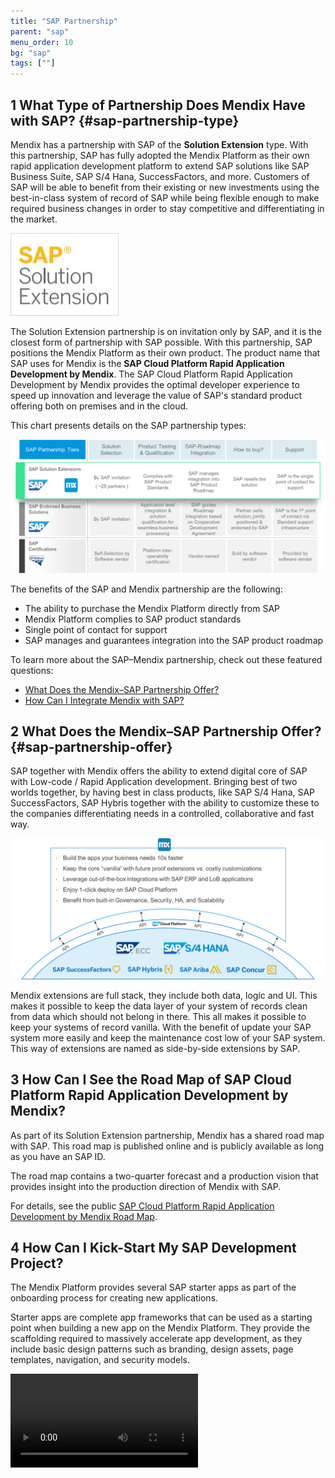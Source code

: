 ```yaml
---
title: "SAP Partnership"
parent: "sap"
menu_order: 10
bg: "sap"
tags: [""]
---
```


## 1 What Type of Partnership Does Mendix Have with SAP? {#sap-partnership-type}

Mendix has a partnership with SAP of the **Solution Extension** type. With this partnership, SAP has fully adopted the Mendix Platform as their own rapid application development platform to extend SAP solutions like SAP Business Suite, SAP S/4 Hana, SuccessFactors, and more. Customers of SAP will be able to benefit from their existing or new investments using the best-in-class system of record of SAP while being flexible enough to make required business changes in order to stay competitive and differentiating in the market.

![](attachments/sapsolutionextention.png)

The Solution Extension partnership is on invitation only by SAP, and it is the closest form of partnership with SAP possible. With this partnership, SAP positions the Mendix Platform as their own product. The product name that SAP uses for Mendix is the **SAP Cloud Platform Rapid Application Development by Mendix**. The SAP Cloud Platform Rapid Application Development by Mendix provides the optimal developer experience to speed up innovation and leverage the value of SAP's standard product offering both on premises and in the cloud.

This chart presents details on the SAP partnership types:

![](attachments/sappartnership.png)

The benefits of the SAP and Mendix partnership are the following:

* The ability to purchase the Mendix Platform directly from SAP
* Mendix Platform complies to SAP product standards
* Single point of contact for support
* SAP manages and guarantees integration into the SAP product roadmap

To learn more about the SAP–Mendix partnership, check out these featured questions:

* [What Does the Mendix–SAP Partnership Offer?](#sap-partnership-offer)
* [How Can I Integrate Mendix with SAP?](sap-integration#integrate)

## 2 What Does the Mendix–SAP Partnership Offer? {#sap-partnership-offer}

SAP together with Mendix offers the ability to extend digital core of SAP with Low-code / Rapid Application development. Bringing best of two worlds together, by having best in class products, like SAP S/4 Hana, SAP SuccessFactors, SAP Hybris together with the ability to customize these to the companies differentiating needs in a controlled, collaborative and fast way.

![](attachments/mx-sap-offering.png)

Mendix extensions are full stack, they include both data, logic and UI. This makes it possible to keep the data layer of your system of records clean from data which should not belong in there. This all makes it possible to keep your systems of record vanilla. With the benefit of update your SAP system more easily and keep the maintenance cost low of your SAP system. This way of extensions are named  as side-by-side extensions by SAP.

## 3 How Can I See the Road Map of SAP Cloud Platform Rapid Application Development by Mendix?

As part of its Solution Extension partnership, Mendix has a shared road map with SAP. This road map is published online and is publicly available as long as you have an SAP ID.

The road map contains a two-quarter forecast and a production vision that provides insight into the production direction of Mendix with SAP.

For details, see the public [SAP Cloud Platform Rapid Application Development by Mendix Road Map](https://www.sap.com/products/roadmaps.html?sort=title_asc&search=mendix#pdf-asset=a07b68ed-fc7c-0010-87a3-c30de2ffd8ff&page=11).

## 4 How Can I Kick-Start My SAP Development Project?

The Mendix Platform provides several SAP starter apps as part of the onboarding process for creating new applications.

Starter apps are complete app frameworks that can be used as a starting point when building a new app on the Mendix Platform. They provide the scaffolding required to massively accelerate app development, as they include basic design patterns such as branding, design assets, page templates, navigation, and security models.

<video controls src="attachments/CreateSAPAppSmaller.mp4">VIDEO</video>
